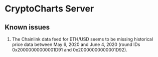 # CryptoCharts Server

## Known issues

1. The Chainlink data feed for ETH/USD seems to be missing historical price data between May 6, 2020 and June 4, 2020 (round IDs 0x20000000000001D91 and 0x20000000000001D92).